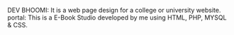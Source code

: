 DEV BHOOMI: It is a web page design for a college or university website.
portal: This is a E-Book Studio developed by me using HTML, PHP, MYSQL & CSS.
